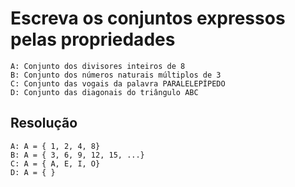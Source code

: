 # Escreva os conjuntos expressos pelas propriedades
```
A: Conjunto dos divisores inteiros de 8
B: Conjunto dos números naturais múltiplos de 3
C: Conjunto das vogais da palavra PARALELEPÍPEDO
D: Conjunto das diagonais do triângulo ABC
```

## Resolução
```
A: A = { 1, 2, 4, 8}
B: A = { 3, 6, 9, 12, 15, ...}
C: A = { A, E, I, O}
D: A = { }
```

